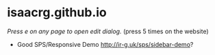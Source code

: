 # isaacrg.github.io

<!--[![Build Status](https://travis-ci.org/ir-g/ir-g.github.io.svg?branch=master)](https://travis-ci.org/ir-g/ir-g.github.io)-->

*Press e on any page to open edit dialog.* (press 5 times on the website)

 * Good SPS/Responsive Demo http://ir-g.uk/sps/sidebar-demo?
